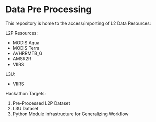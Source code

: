 # Data Pre Processing

This repository is home to the access/importing of L2 Data Resources:

L2P Resources:
 - MODIS Aqua
 - MODIS Terra
 - AVHRRMTB_G
 - AMSR2R
 - VIIRS
 
 L3U:
  - VIIRS
  
Hackathon Targets:
 1. Pre-Processed L2P Dataset
 2. L3U Dataset
 3. Python Module Infrastructure for Generalizing Workflow
